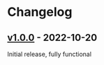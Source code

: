 # Changelog

## [v1.0.0] - 2022-10-20
Initial release, fully functional


[v1.0.0]: https://github.com/hieuthi/joplin-plugin-function-plot/releases/tag/v1.0.0